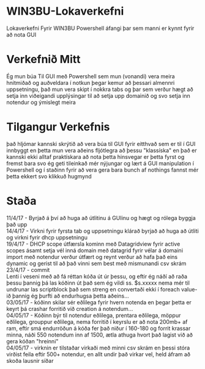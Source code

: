 # WIN3BU-Lokaverkefni
Lokaverkefni Fyrir WIN3BU Powershell áfangi þar sem manni er kynnt fyrir að nota GUI
# Verkefnið Mitt
Ég mun búa Til GUI með Powershell sem mun (vonandi) vera meira hnitmiðað og auðveldara í notkun þegar kemur að þessari almennri uppsetningu, það mun vera skipt í nokkra tabs og þar sem verður hægt að setja inn viðeigandi upplýsingar til að setja upp domainið og svo setja inn notendur og ýmislegt meira
# Tilgangur Verkefnis
það hljómar kannski skrýtið að vera búa til GUI fyrir eitthvað sem er til í GUI innbyggt en þetta mun vera aðeins fljótlegra að þessu "klassíska" en það er kannski ekki alltaf praktískara að nota þetta hinsvegar er þetta fyrst og fremst bara svo ég geti tileinkað mér nýjungar og lært á GUI manipulation í Powershell og í staðinn fyrir að vera gera bara bunch af nothings fannst mér þetta ekkert svo klikkuð hugmynd

# Staða
11/4/17 - Byrjað á því að  huga að útlitinu á GUIinu og hægt og rólega byggja það upp <br>
14/4/17 - Virkni fyrir fyrsta tab og uppsetningu klárað byrjað að huga að útliti og virkni fyrir dhcp uppsetningu <br>
19/4/17 - DHCP scope útfærsla kominn með Datagridview fyrir active scopes ásamt setja vél inná domain með datagrid fyrir vélar á domaini import með notendur verður útfært og reynt verður að hafa það eins dynamic og gerist til að það vinni sem best með mismunandi csv skrám<br>
23/4/17 - commit<br>
Lenti í veseni með að fá réttan kóða út úr þessu, og eftir ég náðí að raða þessu þannig þá las kóðinn út það sem ég vildi ss. $s.xxxxx nema mér til undrunar las scriptblock það sem streng en convertaði ekki í foreach value-ið þannig ég þurfti að endurhugsa þetta aðeins...<br>
03/05/17 - kóðinn skilar sér eðlilega fyrir hvern notenda en þegar þetta er keyrt þá crashar forritið við creation á notendum... <br> 
04/05/17 - Kóðinn býr til notendur eðlilega, prentara eðlilega, möppur eðlilega, grouppur eðlilega, nema forritið í keyrslu er að nota 200mb+ af ram, eftir smá endurröðun á kóða fer það niður í 160-180 og forrit krassar minna, náði 550 notendum inn af 1500, ætla athuga hvort það lagist við að gera kóðan "hreinni" <br>
04/05/17 - virknin er tilstaðar virkaði með minni csv skrám en þessi stóra virðist feila eftir 500+ notendur, en allt undir það virkar vel, held áfram að skoða lausnir síðar
